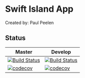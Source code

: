 # Swift Island App
Created by: Paul Peelen

## Status

| Master | Develop |
|--------|---------|
| [![Build Status](https://app.bitrise.io/app/0fcac5a66eec5fd8/status.svg?token=BCdH21vI5qdH8-wUyW9-uQ&branch=master)](https://app.bitrise.io/app/0fcac5a66eec5fd8) | [![Build Status](https://app.bitrise.io/app/0fcac5a66eec5fd8/status.svg?token=BCdH21vI5qdH8-wUyW9-uQ&branch=develop)](https://app.bitrise.io/app/0fcac5a66eec5fd8) |
|[![codecov](https://codecov.io/gh/SwiftIsland/island-app/branch/master/graph/badge.svg)](https://codecov.io/gh/SwiftIsland/island-app)|[![codecov](https://codecov.io/gh/SwiftIsland/island-app/branch/develop/graph/badge.svg)](https://codecov.io/gh/SwiftIsland/island-app)|
